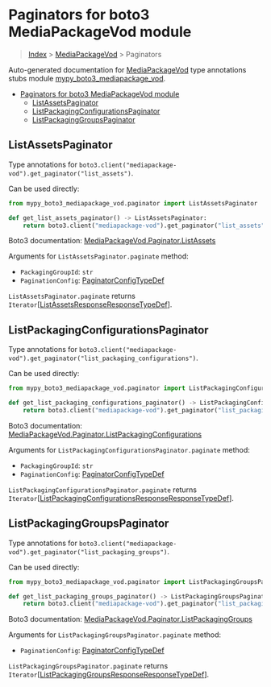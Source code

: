 # Paginators for boto3 MediaPackageVod module

> [Index](..) > [MediaPackageVod](.) > Paginators

Auto-generated documentation for
[MediaPackageVod](https://boto3.amazonaws.com/v1/documentation/api/latest/reference/services/mediapackage-vod.html#MediaPackageVod)
type annotations stubs module
[mypy_boto3_mediapackage_vod](https://pypi.org/project/mypy-boto3-mediapackage-vod/).

- [Paginators for boto3 MediaPackageVod module](#paginators-for-boto3-mediapackagevod-module)
  - [ListAssetsPaginator](#listassetspaginator)
  - [ListPackagingConfigurationsPaginator](#listpackagingconfigurationspaginator)
  - [ListPackagingGroupsPaginator](#listpackaginggroupspaginator)

## ListAssetsPaginator

Type annotations for
`boto3.client("mediapackage-vod").get_paginator("list_assets")`.

Can be used directly:

```python
from mypy_boto3_mediapackage_vod.paginator import ListAssetsPaginator

def get_list_assets_paginator() -> ListAssetsPaginator:
    return boto3.client("mediapackage-vod").get_paginator("list_assets")
```

Boto3 documentation:
[MediaPackageVod.Paginator.ListAssets](https://boto3.amazonaws.com/v1/documentation/api/latest/reference/services/mediapackage-vod.html#MediaPackageVod.Paginator.ListAssets)

Arguments for `ListAssetsPaginator.paginate` method:

- `PackagingGroupId`: `str`
- `PaginationConfig`:
  [PaginatorConfigTypeDef](./type_defs.md#paginatorconfigtypedef)

`ListAssetsPaginator.paginate` returns
`Iterator`\[[ListAssetsResponseResponseTypeDef](./type_defs.md#listassetsresponseresponsetypedef)\].

## ListPackagingConfigurationsPaginator

Type annotations for
`boto3.client("mediapackage-vod").get_paginator("list_packaging_configurations")`.

Can be used directly:

```python
from mypy_boto3_mediapackage_vod.paginator import ListPackagingConfigurationsPaginator

def get_list_packaging_configurations_paginator() -> ListPackagingConfigurationsPaginator:
    return boto3.client("mediapackage-vod").get_paginator("list_packaging_configurations")
```

Boto3 documentation:
[MediaPackageVod.Paginator.ListPackagingConfigurations](https://boto3.amazonaws.com/v1/documentation/api/latest/reference/services/mediapackage-vod.html#MediaPackageVod.Paginator.ListPackagingConfigurations)

Arguments for `ListPackagingConfigurationsPaginator.paginate` method:

- `PackagingGroupId`: `str`
- `PaginationConfig`:
  [PaginatorConfigTypeDef](./type_defs.md#paginatorconfigtypedef)

`ListPackagingConfigurationsPaginator.paginate` returns
`Iterator`\[[ListPackagingConfigurationsResponseResponseTypeDef](./type_defs.md#listpackagingconfigurationsresponseresponsetypedef)\].

## ListPackagingGroupsPaginator

Type annotations for
`boto3.client("mediapackage-vod").get_paginator("list_packaging_groups")`.

Can be used directly:

```python
from mypy_boto3_mediapackage_vod.paginator import ListPackagingGroupsPaginator

def get_list_packaging_groups_paginator() -> ListPackagingGroupsPaginator:
    return boto3.client("mediapackage-vod").get_paginator("list_packaging_groups")
```

Boto3 documentation:
[MediaPackageVod.Paginator.ListPackagingGroups](https://boto3.amazonaws.com/v1/documentation/api/latest/reference/services/mediapackage-vod.html#MediaPackageVod.Paginator.ListPackagingGroups)

Arguments for `ListPackagingGroupsPaginator.paginate` method:

- `PaginationConfig`:
  [PaginatorConfigTypeDef](./type_defs.md#paginatorconfigtypedef)

`ListPackagingGroupsPaginator.paginate` returns
`Iterator`\[[ListPackagingGroupsResponseResponseTypeDef](./type_defs.md#listpackaginggroupsresponseresponsetypedef)\].
